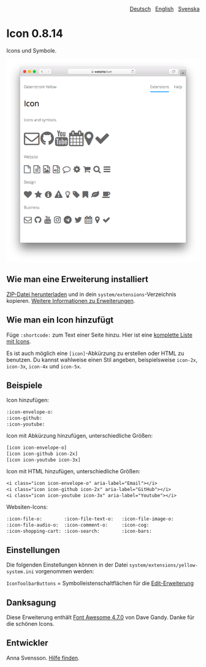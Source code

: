 <p align="right"><a href="README-de.md">Deutsch</a> &nbsp; <a href="README.md">English</a> &nbsp; <a href="README-sv.md">Svenska</a></p>

# Icon 0.8.14

Icons und Symbole.

![Bildschirmfoto](SCREENSHOT.png)

## Wie man eine Erweiterung installiert

[ZIP-Datei herunterladen](https://github.com/annaesvensson/yellow-icon/archive/refs/heads/main.zip) und in dein `system/extensions`-Verzeichnis kopieren. [Weitere Informationen zu Erweiterungen](https://github.com/annaesvensson/yellow-update/tree/main/README-de.md).

## Wie man ein Icon hinzufügt

Füge `:shortcode:` zum Text einer Seite hinzu. Hier ist eine [komplette Liste mit Icons](https://fontawesome.com/icons).

Es ist auch möglich eine `[icon]`-Abkürzung zu erstellen oder HTML zu benutzen. Du kannst wahlweise einen Stil angeben, beispielsweise `icon-2x`, `icon-3x`, `icon-4x` und `icon-5x`.

## Beispiele

Icon hinzufügen:

    :icon-envelope-o:
    :icon-github:
    :icon-youtube:

Icon mit Abkürzung hinzufügen, unterschiedliche Größen:

    [icon icon-envelope-o]
    [icon icon-github icon-2x]
    [icon icon-youtube icon-3x]
    
Icon mit HTML hinzufügen, unterschiedliche Größen:

    <i class="icon icon-envelope-o" aria-label="Email"></i>
    <i class="icon icon-github icon-2x" aria-label="GitHub"></i>
    <i class="icon icon-youtube icon-3x" aria-label="Youtube"></i>

Websiten-Icons:

    :icon-file-o:        :icon-file-text-o:   :icon-file-image-o:
    :icon-file-audio-o:  :icon-comment-o:     :icon-cog:
    :icon-shopping-cart: :icon-search:        :icon-bars:

## Einstellungen

Die folgenden Einstellungen können in der Datei `system/extensions/yellow-system.ini` vorgenommen werden:

`IconToolbarButtons` = Symbolleistenschaltflächen für die [Edit-Erweiterung](https://github.com/annaesvensson/yellow-edit/tree/main/README-de.md)  

## Danksagung

Diese Erweiterung enthält [Font Awesome 4.7.0](https://github.com/FortAwesome/Font-Awesome) von Dave Gandy. Danke für die schönen Icons.

## Entwickler

Anna Svensson. [Hilfe finden](https://datenstrom.se/de/yellow/help/).
